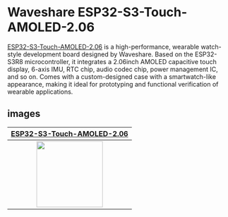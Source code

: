 # Waveshare ESP32-S3-Touch-AMOLED-2.06


[ESP32-S3-Touch-AMOLED-2.06](https://www.waveshare.com/esp32-s3-touch-amoled-2.06.htm) is a high-performance, wearable watch-style development board designed by Waveshare. Based on the ESP32-S3R8 microcontroller, it integrates a 2.06inch AMOLED capacitive touch display, 6-axis IMU, RTC chip, audio codec chip, power management IC, and so on. Comes with a custom-designed case with a smartwatch-like appearance, making it ideal for prototyping and functional verification of wearable applications.

## images

| [ESP32-S3-Touch-AMOLED-2.06](https://www.waveshare.com/esp32-s3-touch-amoled-2.06.htm)                                                                                                                                       |
|------------------------------------------------------------------------------------------------------------------------------------------------------------------------------------------------------------------------------|
| <img style="width: 150px; height: auto; display: block; margin: 0 auto;" src= "https://www.waveshare.com/media/catalog/product/cache/1/image/800x800/9df78eab33525d08d6e5fb8d27136e95/e/s/esp32-s3-touch-amoled-2.06-1.jpg"> |

